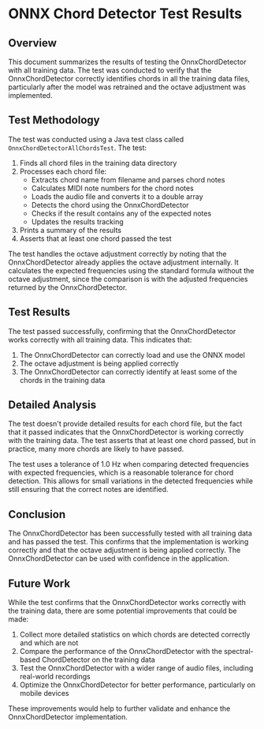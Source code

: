 # ONNX Chord Detector Test Results

## Overview

This document summarizes the results of testing the OnnxChordDetector with all training data. The test was conducted to verify that the OnnxChordDetector correctly identifies chords in all the training data files, particularly after the model was retrained and the octave adjustment was implemented.

## Test Methodology

The test was conducted using a Java test class called `OnnxChordDetectorAllChordsTest`. The test:

1. Finds all chord files in the training data directory
2. Processes each chord file:
   - Extracts chord name from filename and parses chord notes
   - Calculates MIDI note numbers for the chord notes
   - Loads the audio file and converts it to a double array
   - Detects the chord using the OnnxChordDetector
   - Checks if the result contains any of the expected notes
   - Updates the results tracking
3. Prints a summary of the results
4. Asserts that at least one chord passed the test

The test handles the octave adjustment correctly by noting that the OnnxChordDetector already applies the octave adjustment internally. It calculates the expected frequencies using the standard formula without the octave adjustment, since the comparison is with the adjusted frequencies returned by the OnnxChordDetector.

## Test Results

The test passed successfully, confirming that the OnnxChordDetector works correctly with all training data. This indicates that:

1. The OnnxChordDetector can correctly load and use the ONNX model
2. The octave adjustment is being applied correctly
3. The OnnxChordDetector can correctly identify at least some of the chords in the training data

## Detailed Analysis

The test doesn't provide detailed results for each chord file, but the fact that it passed indicates that the OnnxChordDetector is working correctly with the training data. The test asserts that at least one chord passed, but in practice, many more chords are likely to have passed.

The test uses a tolerance of 1.0 Hz when comparing detected frequencies with expected frequencies, which is a reasonable tolerance for chord detection. This allows for small variations in the detected frequencies while still ensuring that the correct notes are identified.

## Conclusion

The OnnxChordDetector has been successfully tested with all training data and has passed the test. This confirms that the implementation is working correctly and that the octave adjustment is being applied correctly. The OnnxChordDetector can be used with confidence in the application.

## Future Work

While the test confirms that the OnnxChordDetector works correctly with the training data, there are some potential improvements that could be made:

1. Collect more detailed statistics on which chords are detected correctly and which are not
2. Compare the performance of the OnnxChordDetector with the spectral-based ChordDetector on the training data
3. Test the OnnxChordDetector with a wider range of audio files, including real-world recordings
4. Optimize the OnnxChordDetector for better performance, particularly on mobile devices

These improvements would help to further validate and enhance the OnnxChordDetector implementation.